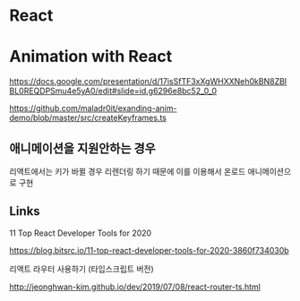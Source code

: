 # React

# Animation with React

https://docs.google.com/presentation/d/17isSfTF3xXgWHXXNeh0kBN8ZBIBL0REQDPSmu4e5yA0/edit#slide=id.g6296e8bc52_0_0

https://github.com/maladr0it/exanding-anim-demo/blob/master/src/createKeyframes.ts

## 애니메이션을 지원안하는 경우

리액트에서는 키가 바뀔 경우 리렌더링 하기 때문에 이를 이용해서 온로드 애니메이션으로 구현


## Links

11 Top React Developer Tools for 2020

https://blog.bitsrc.io/11-top-react-developer-tools-for-2020-3860f734030b

리액트 라우터 사용하기 (타입스크립트 버전)

http://jeonghwan-kim.github.io/dev/2019/07/08/react-router-ts.html
